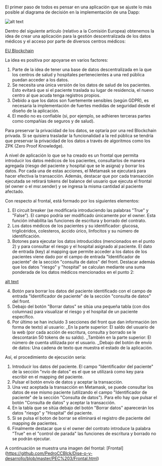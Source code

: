 El primer paso de todos es pensar en una aplicación que se ajuste lo más posible al diagrama de decisión en la implementación de una Dapp:

![alt text](https://github.com/PedroCCBlck/Dise-o-y-desarrollo/blob/master/PEC%203/diagrama%20de%20decisi%C3%B3n%20blockchain.png "Blockchain decision")

Dentro del siguiente artículo (relativo a la Comisión Europea) obtenemos la idea de crear una aplicación para la gestión descentralizada de los datos médicos y el acceso por parte de diversos centros médicos:

[EU Blockchain](https://ec.europa.eu/digital-single-market/en/blockchain-technologies)

La idea es positiva por apoyarse en varios factores:
1) Parte de la idea de tener una base de datos descentralizada en la que los centros de salud y hospitales pertenecientes a una red pública puedan acceder a los datos.
2) Se necesita una única versión de los datos de salud de los pacientes. Esto evitará que si el paciente traslada su lugar de residencia, el nuevo centro al que acuda tenga registros propios.
3) Debido a que los datos son fuertemente sensibles (según GDPR), es necesaria la implementación de fuertes medidas de seguridad desde el diseño de la aplicación.
4) El medio no es confiable (si, por ejemplo, se adhieren terceras partes como compañías de seguros y de salud).

Para preservar la privacidad de los datos, se optaría por una red Blockchain privada. Si se quisiera trasladar la funcionalidad a la red pública se tendría que preservar la privacidad de los datos a través de algoritmos como los ZPK (Zero Proof Knowledge).

A nivel de aplicación lo que se ha creado es un frontal que permita introducir los datos médicos de los pacientes, consultarlos de manera agregada (riesgo del paciente y hospital que se le asigna) y borrar los datos. Por cada una de estas acciones, el Metamask se ejecutará para hacer efectiva la transacción. Además, destacar que por cada transacción ejecutada se retirará tokens del balance del usuario que ejecuta el frontal (el owner o el msr.sender) y se ingresa la misma cantidad al paciente afectado.

Con respecto al frontal, está formado por los siguientes elementos:
1) El circuit breaker (se modificaría introduciendo las palabras "True" y "False"). El campo podría ser modificado únicamente por el owner. Esta función inhabilita las funciones de escritura y borrado del contrato.
2) Los datos médicos de los pacientes y su identificador: glucosa, triglicéridos, colesteros, áccido úrico, linfocitos y su número de identificación.
3) Botones para ejecutar los datos introducidos (mencionados en el punto 2) y para consultar el riesgo y el hospital asignado al paciente. El dato de entrada (key) al mapping que permite acceder a los datos de los pacientes viene dado por el campo de entrada "Identificador de paciente" de la sección "consulta de datos" del front.
Destacar además que los datos "riesgo" y "hospital" se calculan mediante una suma ponderada de los datos médicos mencionados en el punto 2:

[alt text](https://github.com/PedroCCBlck/Dise-o-y-desarrollo/blob/master/PEC%203/Modelo%20calculo%20riesgo.png)
    
4) Botón para borrar los datos del paciente identificado con el campo de entrada "Identificador de paciente" de la sección "consulta de datos" del front.
5) Debajo del botón "Borrar datos" se sitúa una pequeña tabla (con dos columnas) para visualizar el riesgo y el hospital de un paciente específico.
6) Por último se han incluido 3 secciones del front que dan información (en forma de texto) al usuario:
_En la parte superior: El saldo del usuario de la web (por cada acción de escritura, consulta y borrado se le descontarán 50 tokens de su saldo).
_También en la parte superior: El número de cuenta utilizada por el usuario.
_Debajo del botón de envío de datos: Una cadena de texto que muestra el estado de la aplicación.

Así, el procedimiento de ejecución sería:
1) Introducir los datos del paciente. El campo "Identificador del paciente" de la sección "nvío de datos" es el que se utilizará como key para escribir en el mapping del paciente. 
2) Pulsar el botón envío de datos y aceptar la transacción.
3) Una vez aceptada la transacción en Metamask, se puede consultar los datos de ese mismo paciente (utilizando el campo "Identificador de paciente" de la sección "Consulta de datos"). Para ello hay que pulsar el botón "Consulta de datos" y aceptar la transacción.
4) En la tabla que se sitúa debajo del botón "Borrar datos" aparecerán los datos "riesgo" y "Hospital" del paciente.
5) Si se pulsa el boton de borrar se eliminará el registro dle paciente del mapping de pacientes.
6) Finalmente destacar que si el owner del contrato introduce la palabra "True" en el "control de parada" las funciones de escritura y borrado no se podrán ejecutar.

A continuación se muestra una imagen del frontal:
[Frontal] (https://github.com/PedroCCBlck/Dise-o-y-desarrollo/blob/master/PEC%203/Frontal.html)


